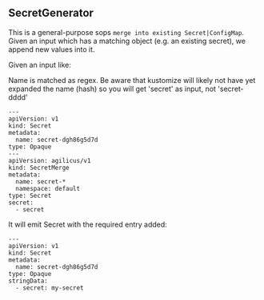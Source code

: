 ## SecretGenerator

This is a general-purpose sops `merge into existing Secret|ConfigMap`.
Given an input which has a matching object (e.g. an existing secret),
we append new values into it.

Given an input like:

Name is matched as regex. Be aware that kustomize will likely
not have yet expanded the name (hash) so you will get 'secret' as input,
not 'secret-dddd'

```
---
apiVersion: v1
kind: Secret
metadata:
  name: secret-dgh86g5d7d
type: Opaque
---
apiVersion: agilicus/v1
kind: SecretMerge
metadata:
  name: secret-*
  namespace: default
type: Secret
secret:
  - secret
```

It will emit Secret with the required entry added:

```
---
apiVersion: v1
kind: Secret
metadata:
  name: secret-dgh86g5d7d
type: Opaque
stringData:
  - secret: my-secret
```
